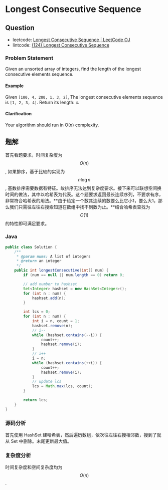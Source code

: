 # Longest Consecutive Sequence

## Question

- leetcode: [Longest Consecutive Sequence | LeetCode OJ](https://leetcode.com/problems/longest-consecutive-sequence/)
- lintcode: [(124) Longest Consecutive Sequence](http://www.lintcode.com/en/problem/longest-consecutive-sequence/)


### Problem Statement

Given an unsorted array of integers, find the length of the longest
consecutive elements sequence.

#### Example

Given `[100, 4, 200, 1, 3, 2]`,
The longest consecutive elements sequence is `[1, 2, 3, 4]`. Return its
length: `4`.

#### Clarification

Your algorithm should run in O(_n_) complexity.


## 题解

首先看题要求，时间复杂度为 $$O(n)$$, 如果排序，基于比较的实现为 $$n \log n$$, 基数排序需要数据有特征。故排序无法达到复杂度要求。接下来可以联想空间换时间的做法，其中以哈希表为代表。这个题要求返回最长连续序列，不要求有序，非常符合哈希表的用法。**由于给定一个数其连续的数要么比它小1，要么大1，那么我们只需往左往右搜索知道在数组中找不到数为止。**结合哈希表查找为 $$O(1)$$ 的特性即可满足要求。

### Java

```java
public class Solution {
    /**
     * @param nums: A list of integers
     * @return an integer
     */
    public int longestConsecutive(int[] num) {
        if (num == null || num.length == 0) return 0;

        // add number to hashset
        Set<Integer> hashset = new HashSet<Integer>();
        for (int n : num) {
            hashset.add(n);
        }

        int lcs = 0;
        for (int n : num) {
            int i = n, count = 1;
            hashset.remove(n);
            // i--
            while (hashset.contains(--i)) {
                count++;
                hashset.remove(i);
            }
            // i++
            i = n;
            while (hashset.contains(++i)) {
                count++;
                hashset.remove(i);
            }
            // update lcs
            lcs = Math.max(lcs, count);
        }

        return lcs;
    }
}
```

### 源码分析

首先使用 HashSet 建哈希表，然后遍历数组，依次往左往右搜相邻数，搜到了就从 Set 中删除。末尾更新最大值。

### 复杂度分析

时间复杂度和空间复杂度均为 $$O(n)$$.
